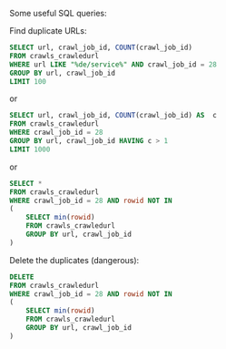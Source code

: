 
Some useful SQL queries:

Find duplicate URLs:

```sql
SELECT url, crawl_job_id, COUNT(crawl_job_id)
FROM crawls_crawledurl
WHERE url LIKE "%de/service%" AND crawl_job_id = 28
GROUP BY url, crawl_job_id
LIMIT 100
```

or

```sql
SELECT url, crawl_job_id, COUNT(crawl_job_id) AS  c
FROM crawls_crawledurl
WHERE crawl_job_id = 28
GROUP BY url, crawl_job_id HAVING c > 1
LIMIT 1000
```

or

```sql
SELECT *
FROM crawls_crawledurl
WHERE crawl_job_id = 28 AND rowid NOT IN
(
	SELECT min(rowid)
	FROM crawls_crawledurl
	GROUP BY url, crawl_job_id 
)
```

Delete the duplicates (dangerous):

```sql
DELETE
FROM crawls_crawledurl
WHERE crawl_job_id = 28 AND rowid NOT IN
(
	SELECT min(rowid)
	FROM crawls_crawledurl
	GROUP BY url, crawl_job_id 
)
```
